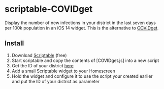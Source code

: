 # scriptable-COVIDget

Display the number of new infections in your district in the last seven days per 100k population in an iOS 14 widget.
This is the alternative to [COVIDget](https://github.com/bahlo/COVIDget).

## Install

1. Download [Scriptable](https://apps.apple.com/de/app/scriptable/id1405459188) (free)
2. Start scriptable and copy the contents of [COVIDget.js] into a new script 
3. Get the ID of your district [here](#TODO)
4. Add a small Scriptable widget to your Homescreen
5. Hold the widget and configure it to use the script your created earlier and put the ID of your district as parameter
